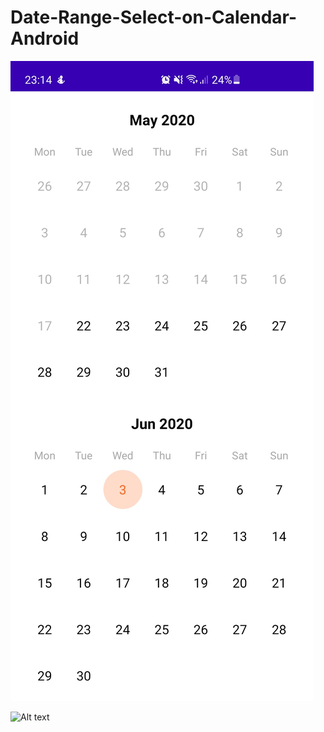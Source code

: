 # Date-Range-Select-on-Calendar-Android

![Alt text](static/screen_1.jpg "Optional Title")

![Alt text](/relative/path/to/img.jpg?raw=true "Optional Title")
